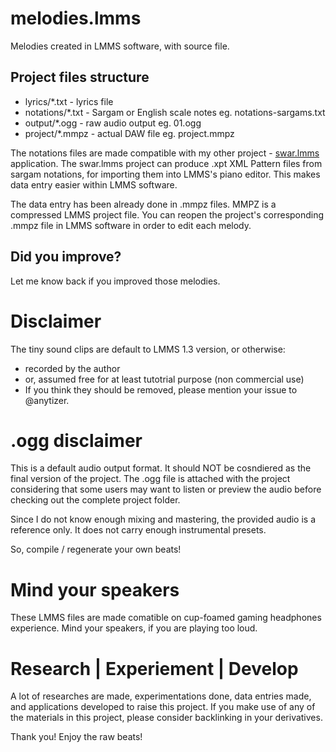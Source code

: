 # melodies.lmms
Melodies created in LMMS software, with source file.

## Project files structure
* lyrics/*.txt - lyrics file
* notations/*.txt - Sargam or English scale notes eg. notations-sargams.txt
* output/*.ogg - raw audio output eg. 01.ogg
* project/*.mmpz - actual DAW file eg. project.mmpz

The notations files are made compatible with my other project - [swar.lmms](https://github.com/anytizer/swar.lmms) application.
The swar.lmms project can produce .xpt XML Pattern files from sargam notations, for importing them into LMMS's piano editor.
This makes data entry easier within LMMS software.

The data entry has been already done in .mmpz files.
MMPZ is a compressed LMMS project file. You can reopen the project's corresponding .mmpz file in LMMS software in order to edit each melody.

## Did you improve?
Let me know back if you improved those melodies.

# Disclaimer
The tiny sound clips are default to LMMS 1.3 version, or otherwise:
* recorded by the author
* or, assumed free for at least tutotrial purpose (non commercial use)
* If you think they should be removed, please mention your issue to @anytizer.

# .ogg disclaimer
This is a default audio output format. It should NOT be cosndiered as the final version of the project. The .ogg file is attached with the project considering that some users may want to listen or preview the audio before checking out the complete project folder.

Since I do not know enough mixing and mastering, the provided audio is a reference only. It does not carry enough instrumental presets.

So, compile / regenerate your own beats!

# Mind your speakers
These LMMS files are made comatible on cup-foamed gaming headphones experience.
Mind your speakers, if you are playing too loud.

# Research | Experiement | Develop
A lot of researches are made, experimentations done, data entries made, and applications developed to raise this project.
If you make use of any of the materials in this project, please consider backlinking in your derivatives.

Thank you! Enjoy the raw beats!

